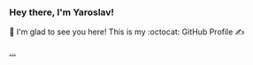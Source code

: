 ### Hey there, I'm Yaroslav! 
👋 I'm glad to see you here! This is my :octocat: GitHub Profile ✍️

<a href="https://raw.githubusercontent.com/ElenVlass/ElenVlass/main/images/html.png">...</a>



